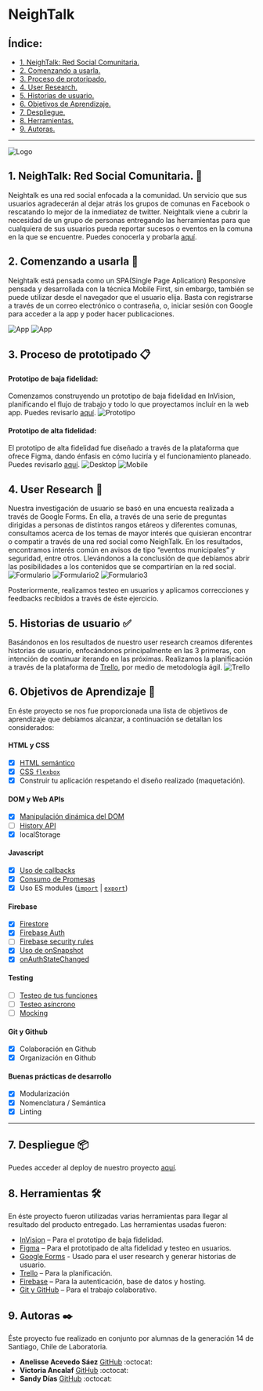 # NeighTalk

## Índice:

* [1. NeighTalk: Red Social Comunitaria.](#1-NeighTalk:-Red-Social-Comunitaria)
* [2. Comenzando a usarla.](#2-Comenzando-a-usarla)
* [3. Proceso de protoripado.](#3-Proceso-de-protoripado)
* [4. User Research.](#4-User-Research)
* [5. Historias de usuario.](#5-Historias-de-usuario)
* [6. Objetivos de Aprendizaje.](#6-Objetivos-de-Aprendizaje)
* [7. Despliegue.](#8-Despliegue)
* [8. Herramientas.](#9-Herramientas)
* [9. Autoras.](#10-Autoras)

***

![Logo](neightalk.png)

## 1. NeighTalk: Red Social Comunitaria. :speech_balloon:


Neightalk es una red social enfocada a la comunidad. Un servicio que sus usuarios agradecerán al dejar atrás los grupos de comunas en Facebook o rescatando lo mejor de la inmediatez de twitter.
Neightalk viene a cubrir la necesidad de un grupo de personas entregando las herramientas para que cualquiera de sus usuarios pueda reportar sucesos o eventos en la comuna en la que se encuentre.
Puedes conocerla y probarla [aquí](https://social-network-proyect.web.app/).

## 2. Comenzando a usarla 🚀

Neightalk está pensada como un SPA(Single Page Aplication) Responsive pensada y desarrollada con la técnica Mobile First, sin embargo, también se puede utilizar desde el navegador que el usuario elija.
Basta con registrarse a través de un correo electrónico o contraseña, o, iniciar sesión con Google para acceder a la app y poder hacer publicaciones.

![App](CP1.png) ![App](CP2.png)

## 3. Proceso de prototipado 📋

#### Prototipo de baja fidelidad:
Comenzamos construyendo un prototipo de baja fidelidad en InVision, planificando el flujo de trabajo y todo lo que proyectamos incluír en la web app.
Puedes revisarlo [aquí](https://victoriaancalaf863833.invisionapp.com/freehand/Red-Social-LZshkZbYx).
![Prototipo](prototipo-baja.png)

#### Prototipo de alta fidelidad:
El prototipo de alta fidelidad fue diseñado a través de la plataforma que ofrece Figma, dando énfasis en cómo luciría y el funcionamiento planeado.
Puedes revisarlo [aquí](https://www.figma.com/proto/sBhHcoydNjATT6ITZg6RO3/Red-Social?node-id=1%3A2&viewport=197%2C514%2C0.5261549949645996&scaling=scale-down).
![Desktop](AFD.png) ![Mobile](AFM.png)


## 4. User Research :busts_in_silhouette:

Nuestra investigación de usuario se basó en una encuesta realizada a través de Google Forms.
En ella, a través de una serie de preguntas dirigidas a personas de distintos rangos etáreos y diferentes comunas, consultamos acerca de los temas de mayor interés que quisieran encontrar o compatir a través de una red social como NeighTalk.
En los resultados, encontramos interés común en avisos de tipo “eventos municipales” y seguridad, entre otros.
Llevándonos a la conclusión de que debíamos abrir las posibilidades a los contenidos que se compartirían en la red social.
![Formulario](Encuesta1.png) ![Formulario2](Encuesta2.png) ![Formulario3](Encuesta3.png)

Posteriormente, realizamos testeo en usuarios y aplicamos correcciones y feedbacks recibidos a través de éste ejercicio.

## 5. Historias de usuario ✅
Basándonos en los resultados de nuestro user research creamos diferentes historias de usuario, enfocándonos principalmente en las 3 primeras, con intención de continuar iterando en las próximas.
Realizamos la planificación a través de la plataforma de [Trello](https://trello.com/invite/b/2Hyq5iQ0/7b4c56962762892e3ed020376ff0948a/social-network), por medio de metodología ágil.
![Trello](Trello.png)

## 6. Objetivos de Aprendizaje 🔧
En éste proyecto se nos fue proporcionada una lista de objetivos de aprendizaje que debíamos alcanzar, a continuación se detallan los considerados:

#### HTML y CSS

* [x] [HTML semántico](https://developer.mozilla.org/en-US/docs/Glossary/Semantics#Semantics_in_HTML)
* [x] [CSS `flexbox`](https://css-tricks.com/snippets/css/a-guide-to-flexbox/)
* [x] Construir tu aplicación respetando el diseño realizado (maquetación).

#### DOM y Web APIs

* [x] [Manipulación dinámica del DOM](https://developer.mozilla.org/es/docs/Referencia_DOM_de_Gecko/Introducci%C3%B3n)
* [ ] [History API](https://developer.mozilla.org/es/docs/DOM/Manipulando_el_historial_del_navegador)
* [x] localStorage

#### Javascript

* [x] [Uso de callbacks](https://developer.mozilla.org/es/docs/Glossary/Callback_function)
* [x] [Consumo de Promesas](https://scotch.io/tutorials/javascript-promises-for-dummies#toc-consuming-promises)
* [x] Uso ES modules
([`import`](https://developer.mozilla.org/en-US/docs/Web/JavaScript/Reference/Statements/import)
| [`export`](https://developer.mozilla.org/en-US/docs/Web/JavaScript/Reference/Statements/export))

#### Firebase

* [x] [Firestore](https://firebase.google.com/docs/firestore)
* [x] [Firebase Auth](https://firebase.google.com/docs/auth/web/start)
* [ ] [Firebase security rules](https://firebase.google.com/docs/rules)
* [x] [Uso de onSnapshot](https://firebase.google.com/docs/firestore/query-data/listen)
* [x] [onAuthStateChanged](https://firebase.google.com/docs/auth/web/start#set_an_authentication_state_observer_and_get_user_data)

#### Testing

* [ ] [Testeo de tus funciones](https://jestjs.io/docs/es-ES/getting-started)
* [ ] [Testeo asíncrono](https://jestjs.io/docs/es-ES/asynchronous)
* [ ] [Mocking](https://jestjs.io/docs/es-ES/manual-mocks)

#### Git y Github

* [x] Colaboración en Github
* [x] Organización en Github

#### Buenas prácticas de desarrollo

* [x] Modularización
* [x] Nomenclatura / Semántica
* [x] Linting

***

## 7. Despliegue 📦

Puedes acceder al deploy de nuestro proyecto [aquí](https://social-network-proyect.web.app/).

## 8. Herramientas 🛠️

En éste proyecto fueron utilizadas varias herramientas para llegar al resultado del producto entregado.
Las herramientas usadas fueron:

* [InVision](https://www.invisionapp.com/) – Para el prototipo de baja fidelidad.
* [Figma](https://www.figma.com/) – Para el prototipado de alta fidelidad y testeo en usuarios.
* [Google Forms](https://docs.google.com/forms) - Usado para el user research y generar historias de usuario.
* [Trello](https://trello.com/) – Para la planificación.
* [Firebase](https://firebase.google.com/) – Para la autenticación, base de datos y hosting.
* [Git y GitHub](https://github.com/) – Para el trabajo colaborativo.

## 9. Autoras ✒️

Éste proyecto fue realizado en conjunto por alumnas de la generación 14 de Santiago, Chile de Laboratoria.

* **Anelisse Acevedo Sáez** [GitHub](https://github.com/aneacevedo) :octocat:
* **Victoria Ancalaf** [GitHub](https://github.com/victoria-ancalaf) :octocat:
* **Sandy Días** [GitHub](https://github.com/Sandy-DZ) :octocat:
